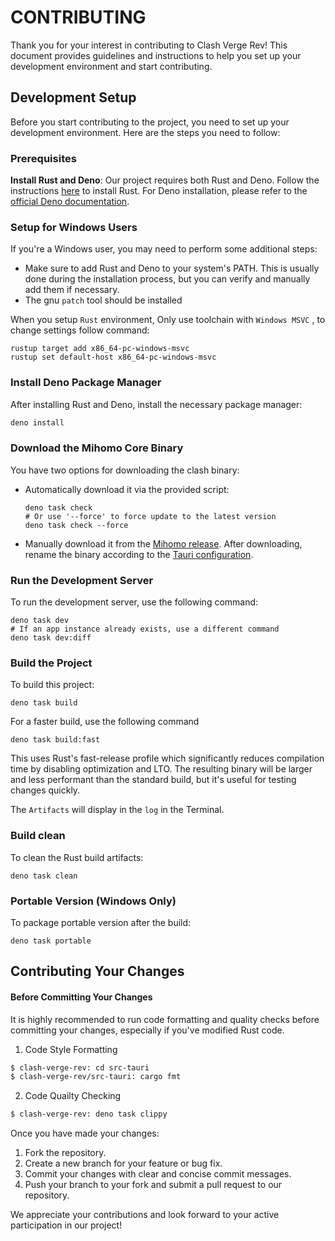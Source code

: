 # CONTRIBUTING

Thank you for your interest in contributing to Clash Verge Rev! This document provides guidelines and instructions to help you set up your development environment and start contributing.

## Development Setup

Before you start contributing to the project, you need to set up your development environment. Here are the steps you need to follow:

### Prerequisites

**Install Rust and Deno**: Our project requires both Rust and Deno. Follow the instructions [here](https://tauri.app/start/prerequisites/) to install Rust. For Deno installation, please refer to the [official Deno documentation](https://docs.deno.com/runtime/manual/getting_started/installation).

### Setup for Windows Users

If you're a Windows user, you may need to perform some additional steps:

- Make sure to add Rust and Deno to your system's PATH. This is usually done during the installation process, but you can verify and manually add them if necessary.
- The gnu `patch` tool should be installed

When you setup `Rust` environment, Only use toolchain with `Windows MSVC` , to change settings follow command:

```shell
rustup target add x86_64-pc-windows-msvc
rustup set default-host x86_64-pc-windows-msvc
```

### Install Deno Package Manager

After installing Rust and Deno, install the necessary package manager:

```bash
deno install
```

### Download the Mihomo Core Binary

You have two options for downloading the clash binary:

- Automatically download it via the provided script:
  ```shell
  deno task check
  # Or use '--force' to force update to the latest version
  deno task check --force
  ```
- Manually download it from the [Mihomo release](https://github.com/MetaCubeX/mihomo/releases). After downloading, rename the binary according to the [Tauri configuration](https://tauri.app/v1/api/config#bundleconfig.externalbin).

### Run the Development Server

To run the development server, use the following command:

```shell
deno task dev
# If an app instance already exists, use a different command
deno task dev:diff
```

### Build the Project

To build this project:

```shell
deno task build
```

For a faster build, use the following command

```shell
deno task build:fast
```

This uses Rust's fast-release profile which significantly reduces compilation time by disabling optimization and LTO. The resulting binary will be larger and less performant than the standard build, but it's useful for testing changes quickly.

The `Artifacts` will display in the `log` in the Terminal.

### Build clean

To clean the Rust build artifacts:

```shell
deno task clean
```

### Portable Version (Windows Only)

To package portable version after the build:

```shell
deno task portable
```

## Contributing Your Changes

#### Before Committing Your Changes

It is highly recommended to run code formatting and quality checks before committing your changes, especially if you've modified Rust code.

1. Code Style Formatting
```bash
$ clash-verge-rev: cd src-tauri
$ clash-verge-rev/src-tauri: cargo fmt
```
2. Code Quailty Checking
```bash
$ clash-verge-rev: deno task clippy
```


Once you have made your changes:

1. Fork the repository.
2. Create a new branch for your feature or bug fix.
3. Commit your changes with clear and concise commit messages.
4. Push your branch to your fork and submit a pull request to our repository.

We appreciate your contributions and look forward to your active participation in our project!
